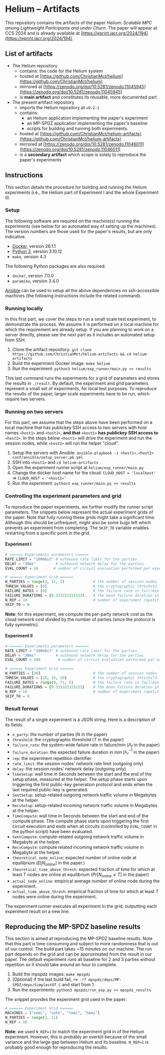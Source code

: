 # Helium – Artifacts 

This repository contains the artifacts of the paper _Helium: Scalable MPC among Lightweight Participants and under Churn_. The paper will appear at CCS 2024 and is already available at [https://eprint.iacr.org/2024/194](https://eprint.iacr.org/2024/194).

## List of artifacts
- The Helium repository
    - contains: the code for the Helium system 
    - hosted at [https://github.com/ChristianMct/helium](https://github.com/ChristianMct/helium)
    - mirrored at [https://zenodo.org/doi/10.5281/zenodo.11045945](https://zenodo.org/doi/10.5281/zenodo.11045945)
    - is **main artifact** and constitutes its reusable, more documented part
- The present artifact repository
    - imports the Helium repository at `v0.2.1`
    - contains:
        - an Helium application implementing the paper's experiment
        - an MP-SPDZ application implementing the paper's baseline
        - scripts for building and running both experiments.
    - hosted at [https://github.com/ChristianMct/helium-artifacts](https://github.com/ChristianMct/helium-artifacts)
    - mirrored at [https://zenodo.org/doi/10.5281/zenodo.11046011](https://zenodo.org/doi/10.5281/zenodo.11046011)
    - is a **secondary artifact** which scope is solely to reproduce the paper's experiments

## Instructions
This section details the procedure for building and running the Helium experiments (i.e., the Helium part of Experiment I
and the whole Experiment II).

### Setup
The following software are required on the machine(s) running the experiments (see below for an automated way of setting up the machines). 
The version numbers are those used for the paper's results, but are only indicative.
 - [Docker](https://docs.docker.com/get-docker/), version 26.1.1
 - [Python 3](https://www.python.org/downloads/), version 3.10.12
 - `make`, version 4.3

The following Python packages are also required:
 - `docker`, version 7.0.0
 - `paramiko`, version 3.4.0

 [Ansible](https://docs.ansible.com/ansible/latest/installation_guide/intro_installation.html) can be used to setup all the above dependencies on ssh-accessible machines (the following instructions include the related command).

### Running locally
In this first part, we cover the steps to run a small scale test experiment, to demonstrate the process.
We assume it is performed on a local machine for which the requirement are already setup. If you are planning 
to work on a server directly, please see the next part as it includes an automated setup from SSH.

1. Clone the artifact repository: `git clone https://github.com/ChristianMct/helium-artifacts && cd helium-artifacts`
2. Build the experiment Docker image: `make helium`
4. Run the experiment: `python3 helium/exp_runner/main.py >> results`

This last command runs the experiments for a grid of parameters and stores the results in `./result`. 
By default, the experiment and grid parameters represent a small set of experiments, for local test purposes.
To reproduce the results of the paper, larger scale experiments have to be run, which require two servers.

### Running on two servers
For this part, we assume that the steps above have been performed on a local machine that has publickey SSH access to two servers 
with host names `<host1>` and `<host2>`, **and that** `<host1>` **has publickey SSH access to** `<host2>`. In the steps below `<host1>` will drive 
the experiment and run the session nodes, while `<host2>` will run the helper "cloud". 

1. Setup the servers with Ansible: `ansible-playbook -i <host1>,<host2> conf/ansible/setup_server.pb.yml`
2. SSH into `<host1>` and `cd helium-artifacts`
3. Open the experiment runner script at `helium/exp_runner/main.py`
4. Change the docker host name for the cloud: `CLOUD_HOST = 'localhost'` => `CLOUD_HOST = '<host2>'`
5. Run the experiment: `python3 exp_runner/main.py >> results`

### Controlling the experiment parameters and grid
To reproduce the paper experiments, we further modify the runner script parameters. The snippets below represent the actual experiment grids
of the paper. Note that fully running these grids might take a significant time. Although this should be unfrequent, might also be some bugs 
left which prevents an experiment from completing. The `SKIP_TO` variable enables restarting from a specific point in the grid.

#### Experiment I
```python
# ====== Experiments parameters ======
RATE_LIMIT = "100mbit" # outbound rate limit for the parties
DELAY = "30ms"         # outbound network delay for the parties
EVAL_COUNT = 10       # number of circuit evaluation performed per experiment

# ====== Experiment Grid ======
N_PARTIES = range(2, 11, 2)             # the number of session nodes
THRESH_VALUES = [0]                     # the cryptographic threshold
FAILURE_RATES = [0]                     # the failure rate in fail/min
FAILURE_DURATIONS = [0.333333333333]    # the mean failure duration in min
N_REP = 10                              # number of experiment repetition
SKIP_TO = 0
```

**Note**: for this experiment, we compute the per-party network cost as the cloud network cost divided by the number of parties (since the 
protocol is fully symmetric).

#### Experiment II
```python
# ====== Experiments parameters ======
RATE_LIMIT = "100mbit" # outbound rate limit for the parties
DELAY = "30ms"         # outbound network delay for the parties
EVAL_COUNT = 100        # number of circuit evaluation performed per experiment

# ====== Experiment Grid ======
N_PARTIES = [30]                        # the number of session nodes
THRESH_VALUES = [10, 16, 20]            # the cryptographic threshold
FAILURE_RATES = range(0, 71, 5)         # the failure rate in fail/min
FAILURE_DURATIONS = [0.333333333333]    # the mean failure duration in min
N_REP = 10                              # number of experiment repetition
SKIP_TO = 0
```

### Result format
The result of a single experiment is a JSON string. Here is a description of its fields:
- `n_party`: the number of parties ($N$ in the paper)
- `threshold`: the cryptographic threshold ($T$ in the paper)
- `failure_rate`: the system-wide failure rate in failure/min ($\Lambda_f$ in the paper)
- `failure_duration`: the expected failure duration in min ($\lambda_r^{-1}$ in the paper)
- `rep`: the experiment repetition identifier
- `rate_limit`: the session nodes' network rate limit (outgoing only)
- `delay`: the session nodes' network delay (outgoing only)
- `TimeSetup`: wall time in Seconds between the start and the end of the setup phase, measured at the helper. The setup phase starts upon triggering the first public-key generation protocol and ends when the last required public-key is generated.
- `SentSetup`: setup-related outgoing network traffic volume in Megabytes at the helper. 
- `RecvSetup`: setup-related incoming network traffic volume in Megabytes at the helper.
- `TimeCompute`: wall time in Seconds between the start and end of the compute phase. The compute phase starts upon triggering the first circuit execution and ends when all circuits (controlled by `EVAL_COUNT` in the python script) have been evaluated.
- `SentCompute`: compute-related outgoing network traffic volume in Megabyte at the helper.
- `RecvCompute`: compute related incoming network traffic volume in Megabyte at the helper.
- `theoretical_node_online`: expected number of online node at equilibrium ($E[N_{online}]$ in the paper.) 
- `theoretical_time_above_thresh`: expected fraction of time for which at least T nodes are online at equilibrium ($Pr[N_{online} \geq T]$ in the paper) 
- `actual_node_online`: empirical average number of online node during the experiment.
- `actual_time_above_thresh`: empirical fraction of time for which at least $T$ nodes were online during the experiment.

The experiment runner executes all experiment in the grid, outputting each experiment result on a new line.

## Reproducing the MP-SPDZ baseline results
This section is aimed at reproducing the MP-SPDZ baseline results. Note that this part is time consuming and subject to more randomness that
is out of our control. The build part takes ~15 minutes on our machine. The run part depends on the grid and can be approximated from the 
result in our paper. The default experiment runs all baseline for 2 and 3 parties without repetition so it should take around an hour to complete.

1. Build the mpspdz images: `make mpspdz`
2. (Optional) if the last build fail, `rm -rf mpspdz/deps/MP-SPDZ/deps/SimplestOT_C` and start from 1.
3. Run the experiments: `python3 mpspdz/run_exp.py >> mpspdz_results`

The snippet provides the experiment grid used in the paper:
```python
# ====== Experiment Grid ======
MACHINES = ["semi", "soho", "temi", "hemi"]
N_PARTIES = range(2, 11)
N_REP = 10
```
**Note**: we used `N_REP=1` to match the experiment grid in of the Helium experiment. However, this is probably an overkill because of the 
small variance and the large gap between Helium and its baseline. `N_REP=1` is probably good enough for reproducing the results.

